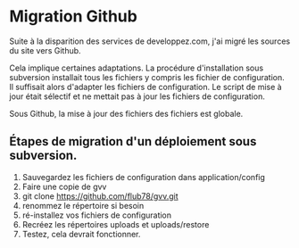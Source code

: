 # Migration Github

Suite à la disparition des services de developpez.com, j'ai migré les sources du site vers Github.

Cela implique certaines adaptations. La procédure d'installation sous subversion installait tous les fichiers y compris les fichier de configuration. Il suffisait alors d'adapter les fichiers de configuration. Le script de mise à jour était sélectif et ne mettait pas à jour les fichiers de configuration.

Sous Github, la mise à jour des fichiers des fichiers est globale.

## Étapes de migration d'un déploiement sous subversion.

1. Sauvegardez les fichiers de configuration dans application/config
2. Faire une copie de gvv
3. git clone https://github.com/flub78/gvv.git
4. renommez le répertoire si besoin
5. ré-installez vos fichiers de configuration
6. Recréez les répertoires uploads et uploads/restore
7. Testez, cela devrait fonctionner.



